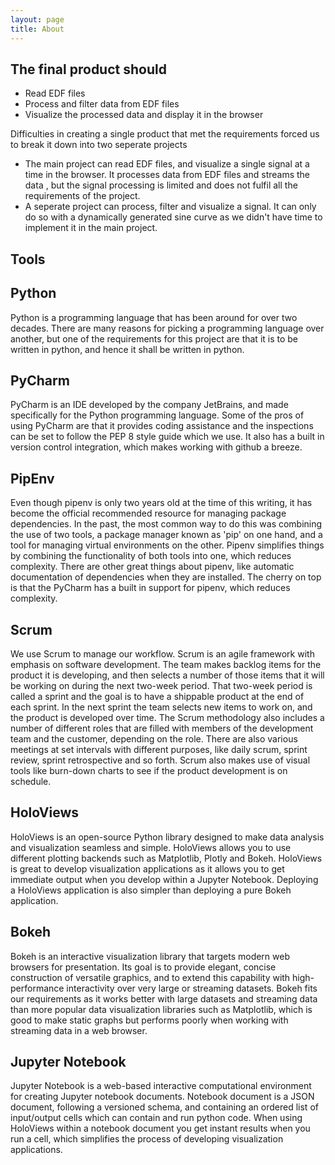 ```yaml
---
layout: page
title: About
---
```


The final product should
------

* Read EDF files
* Process and filter data from EDF files
* Visualize the processed data and display it in the browser

Difficulties in creating a single product that met the requirements forced us to break it down into two seperate projects

* The main project can read EDF files, and visualize a single signal at a time in the browser. It processes data from EDF files and streams the data , but the signal processing is limited and does not fulfil all the requirements of the project.
* A seperate project can process, filter and visualize a signal. It can only do so with a dynamically generated sine curve as we didn't have time to implement it in the main project.

Tools
------

Python
------
Python is a programming language that has been around for over two decades. 
There are many reasons for picking a programming language over another, but one of the requirements for this project are that it is to be written in python, and hence it shall be written in python.

PyCharm
------
PyCharm is an IDE developed by the company JetBrains, and made specifically for the Python programming language. 
Some of the pros of using PyCharm are that it provides coding assistance and the inspections can be set to follow the PEP 8 style guide which we use. 
It also has a built in version control integration, which makes working with github a breeze.

PipEnv
------
Even though pipenv is only two years old at the time of this writing, it has become the official recommended resource for managing package dependencies. 
In the past, the most common way to do this was combining the use of two tools, a package manager known as 'pip' on one hand, and a tool for managing virtual environments on the other. 
Pipenv simplifies things by combining the functionality of both tools into one, which reduces complexity. There are other great things about pipenv, like automatic documentation of dependencies when they are installed. 
The cherry on top is that the PyCharm has a built in support for pipenv, which reduces complexity.

Scrum
------
We use Scrum to manage our workflow. Scrum is an agile framework with emphasis on software development. 
The team makes backlog items for the product it is developing, and then selects a number of those items that it will be working on during the next two-week period. 
That two-week period is called a sprint and the goal is to have a shippable product at the end of each sprint. In the next sprint the team selects new items to work on, and the product is developed over time. 
The Scrum methodology also includes a number of different roles that are filled with members of the development team and the customer, depending on the role. 
There are also various meetings at set intervals with different purposes, like daily scrum, sprint review, sprint retrospective and so forth. Scrum also makes use of visual tools like burn-down charts to see if the product development is on schedule.

HoloViews
------
HoloViews is an open-source Python library designed to make data analysis and visualization seamless and simple. HoloViews allows you to use different plotting backends such as Matplotlib, Plotly and Bokeh. 
HoloViews is great to develop visualization applications as it allows you to get immediate output when you develop within a Jupyter Notebook. Deploying a HoloViews application is also simpler than deploying a pure Bokeh application.

Bokeh
------
Bokeh is an interactive visualization library that targets modern web browsers for presentation. 
Its goal is to provide elegant, concise construction of versatile graphics, and to extend this capability with high-performance interactivity over very large or streaming datasets. 
Bokeh fits our requirements as it works better with large datasets and streaming data than more popular data visualization libraries such as Matplotlib, which is good to make static graphs but performs poorly when working with streaming data in a web browser.

Jupyter Notebook
------
Jupyter Notebook is a web-based interactive computational environment for creating Jupyter notebook documents. Notebook document is a JSON document, following a versioned schema, and containing an ordered list of input/output cells which can contain and run python code. 
When using HoloViews within a notebook document you get instant results when you run a cell, which simplifies the process of developing visualization applications.

